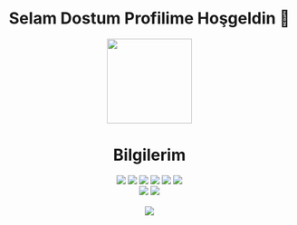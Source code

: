 <h1 align="center">Selam Dostum Profilime Hoşgeldin 👋</h1>
<p align="center">
  <img src="https://github-readme-stats.vercel.app/api?username=SroxynArtz&count_private=true&show_icons=true&theme=dark&hide_border=true" width="%100" height="150px"
</p>
<h1 align="center">Bilgilerim</h1>
<p align="center">
  <a href="https://discord.com/users/442189531261829121" target"blank_"><img src="https://img.shields.io/badge/Sroxyn%20-7289DA.svg?&style=for-the-badge&logo=discord&logoColor=white"></a>
  <a href="https://open.spotify.com/user/21w4tnjfq4se3y3vr3gb2b6ri" target"blank_"><img src="https://img.shields.io/badge/Sroxyn%20-1ed760.svg?&style=for-the-badge&logo=spotify&logoColor=white"></a>
  <a href="https://www.reddit.com/user/SroxynArtzz" target"blank_"><img src="https://img.shields.io/badge/Sroxyn%20-ff3b00.svg?&style=for-the-badge&logo=reddit&logoColor=white"></a>
  <a href="https://www.youtube.com/channel/UCyo7IiN1hANaCNzlSqzxk1A" target"blank_"><img src="https://img.shields.io/badge/Sroxyn%20-ff0000.svg?&style=for-the-badge&logo=youtube&logoColor=white"></a>
  <a href="https://www.instagram.com/mustafakoksal190/?hl=tr" target"blank_"><img src="https://img.shields.io/badge/Sroxyn%20-DC3175.svg?&style=for-the-badge&logo=instagram&logoColor=white"></a>
  <a href="https://github.com/SroxynArtz" target"blank_"><img src="https://img.shields.io/badge/Sroxyn%20-191717.svg?&style=for-the-badge&logo=github&logoColor=white"></a>
  <br><img src = "https://img.shields.io/github/followers/Sroxyn?color=Green&label=Takip%C3%A7i&logo=Github%20takip%C3%A7isi&style=for-the-badge">
<img src = "https://img.shields.io/github/stars/SroxynArtz?label=Y%C4%B1ld%C4%B1z&style=for-the-badge"></br>
<br><a href = "https://discord.gg/6xyMhVh" target"blank_"><img src = "https://img.shields.io/discord/736348236557713498?label=Discord%20Sunucum&style=for-the-badge"></br>
</p>
